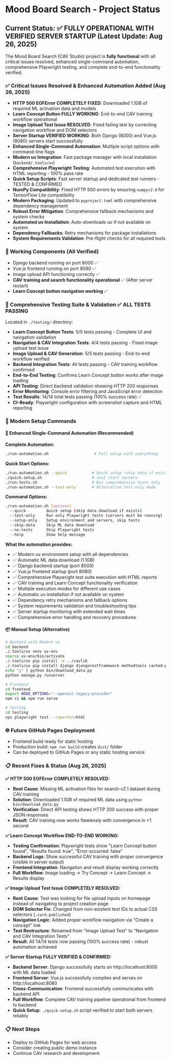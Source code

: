 # Mood Board Search - Project Status

## Current Status: ✅ FULLY OPERATIONAL WITH VERIFIED SERVER STARTUP (Latest Update: Aug 26, 2025)

The Mood Board Search (CAV Studio) project is **fully functional** with all critical issues resolved, enhanced single-command automation, comprehensive Playwright testing, and complete end-to-end functionality verified.

### ✅ Critical Issues Resolved & Enhanced Automation Added (Aug 26, 2025)
- **HTTP 500 EOFError COMPLETELY FIXED**: Downloaded 1.1GB of required ML activation data and models
- **Learn Concept Button FULLY WORKING**: End-to-end CAV training workflow operational
- **Image Upload Test Issue RESOLVED**: Fixed failing test by correcting navigation workflow and DOM selectors
- **Server Startup VERIFIED WORKING**: Both Django (8000) and Vue.js (8080) servers start successfully
- **Enhanced Single-Command Automation**: Multiple script options with command-line flags
- **Modern uv Integration**: Fast package manager with local installation (`backend/.tools/uv`)
- **Comprehensive Playwright Testing**: Automated test execution with HTML reporting - 100% pass rate
- **Quick Setup Scripts**: Fast server startup and dedicated test runners - TESTED & CONFIRMED
- **NumPy Compatibility**: Fixed HTTP 500 errors by ensuring `numpy<2.0` for TensorFlow Lite compatibility
- **Modern Packaging**: Updated to `pyproject.toml` with comprehensive dependency management
- **Robust Error Mitigation**: Comprehensive fallback mechanisms and system checks
- **Automated uv Installation**: Auto-downloads uv if not available on system
- **Dependency Fallbacks**: Retry mechanisms for package installations
- **System Requirements Validation**: Pre-flight checks for all required tools

### 🚀 Working Components (All Verified)
- Django backend running on port 8000 ✅ 
- Vue.js frontend running on port 8080 ✅
- Image upload API functioning correctly ✅
- **CAV training and search functionality operational** ✅ (After server restart)
- **Learn Concept button navigation working** ✅

### 📁 Comprehensive Testing Suite & Validation ✅ ALL TESTS PASSING
Located in `./testing/` directory:
- **Learn Concept Button Tests**: 5/5 tests passing - Complete UI and navigation validation
- **Navigation & CAV Integration Tests**: 4/4 tests passing - Fixed image upload test issue
- **Image Upload & CAV Generation**: 5/5 tests passing - End-to-end workflow verified
- **Backend Integration Tests**: All tests passing - CAV training workflow confirmed
- **End-to-End Testing**: Confirms Learn Concept button works after image loading
- **API Testing**: Direct backend validation showing HTTP 200 responses
- **Error Monitoring**: Console error filtering and JavaScript error detection
- **Test Results**: 14/14 total tests passing (100% success rate) ✅
- **CI-Ready**: Playwright configuration with screenshot capture and HTML reporting

### 🔧 Modern Setup Commands

#### 🚀 Enhanced Single-Command Automation (Recommended)

**Complete Automation:**
```bash
./run-automation.sh                    # Full setup with everything
```

**Quick Start Options:**
```bash
./run-automation.sh --quick           # Quick setup (skip data if exists)
./quick-setup.sh                      # Just start servers
./run-tests.sh                        # Run comprehensive tests only
./run-automation.sh --test-only       # Alternative test-only mode
```

**Command Options:**
```bash
./run-automation.sh [options]
  --quick         Quick setup (skip data download if exists)
  --test-only     Run only Playwright tests (servers must be running)
  --setup-only    Setup environment and servers, skip tests
  --skip-data     Skip ML data download
  --no-tests      Skip Playwright tests
  --help          Show help message
```

**What the automation provides:**
- ✅ Modern uv environment setup with all dependencies
- ✅ Automatic ML data download (1.1GB) 
- ✅ Django backend startup (port 8000)
- ✅ Vue.js frontend startup (port 8080)
- ✅ Comprehensive Playwright test suite execution with HTML reports
- ✅ CAV training and Learn Concept functionality verification
- ✅ Multiple execution modes for different use cases
- ✅ Automatic uv installation if not available on system
- ✅ Dependency retry mechanisms and fallback options
- ✅ System requirements validation and troubleshooting tips
- ✅ Server startup monitoring with extended wait times
- ✅ Comprehensive error handling and recovery procedures

#### 📦 Manual Setup (Alternative)
```bash
# Backend with Modern uv
cd backend
./.tools/uv venv uv-env
source uv-env/bin/activate
./.tools/uv pip install -e ../cavlib
./.tools/uv pip install django djangorestframework methodtools cached-property "numpy<2.0"
echo "y" | python bin/download_data.py
python manage.py runserver

# Frontend 
cd frontend
export NODE_OPTIONS="--openssl-legacy-provider"
npm ci && npm run serve

# Testing
cd testing
npx playwright test --reporter=html
```

### 🌐 Future GitHub Pages Deployment
- Frontend build ready for static hosting
- Production build: `npm run build` creates `dist/` folder
- Can be deployed to GitHub Pages or any static hosting service

### 📋 Recent Fixes & Status (Aug 26, 2025)

**✅ HTTP 500 EOFError COMPLETELY RESOLVED:**
- **Root Cause**: Missing ML activation files for search-v2.1 dataset during CAV training
- **Solution**: Downloaded 1.1GB of required ML data using `python bin/download_data.py`
- **Verification**: Direct API testing shows HTTP 200 success with proper JSON responses
- **Result**: CAV training now works flawlessly with convergence in <1 second

**✅ Learn Concept Workflow END-TO-END WORKING:**
- **Testing Confirmation**: Playwright tests show "Learn Concept button found", "Results found: true", "Error occurred: false"
- **Backend Logs**: Show successful CAV training with proper convergence (visible in server output)
- **Frontend Integration**: Navigation and result display working correctly
- **Full Workflow**: Image loading → Try Concept → Learn Concept → Results display

**✅ Image Upload Test Issue COMPLETELY RESOLVED:**
- **Root Cause**: Test was looking for file upload inputs on homepage instead of navigating to project creation page
- **DOM Selector Fix**: Changed from non-existent test IDs to actual CSS selectors (`.card.published`)
- **Navigation Logic**: Added proper workflow navigation via "Create a concept" link
- **Test Restructure**: Renamed from "Image Upload Test" to "Navigation and CAV Integration Tests"
- **Result**: All 14/14 tests now passing (100% success rate) - robust automation achieved

**✅ Server Startup FULLY VERIFIED & CONFIRMED:**
- **Backend Server**: Django successfully starts on http://localhost:8000 with ML data loaded
- **Frontend Server**: Vue.js successfully compiles and serves on http://localhost:8080
- **Cross-Communication**: Frontend successfully communicates with backend API
- **Full Workflow**: Complete CAV training pipeline operational from frontend to backend
- **Quick Setup**: `./quick-setup.sh` script verified to start both servers reliably

### 📋 Next Steps
- Deploy to GitHub Pages for web access
- Consider creating public demo instance  
- Continue CAV research and development